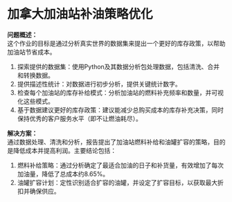 # 加拿大加油站补油策略优化

**问题概述：**  
这个作业的目标是通过分析真实世界的数据集来提出一个更好的库存政策，以帮助加油站节省成本。  

1. 探索提供的数据集：使用Python及其数据分析包处理数据，包括清洗、合并和转换数据。  
2. 提供描述性统计：对数据进行初步分析，提供关键统计数字。  
3. 检查每个加油站的库存补给模式：分析加油站的燃料补充频率和数量，并可视化这些模式。  
4. 基于数据建议更好的库存政策：建议能减少总购买成本的库存补充决策，同时保持优秀的客户服务水平（即不让燃油耗尽）。  

**解决方案：**  
通过数据处理、清洗和分析，报告提出了加油站燃料补给和油罐扩容的策略，目的是降低成本并提高利润。主要结论包括：

1. 燃料补给策略：通过分析确定了最适合加油的日子和补货量，有效增加了每次加油量，降低了总成本约8.65%。
2. 油罐扩容计划：定性识别适合扩容的油罐，并设定了扩容目标，以获取最大折扣并确保供应。
